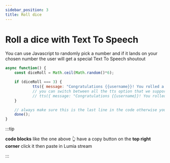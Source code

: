 ```yaml
---
sidebar_position: 3
title: Roll dice
---
```


# Roll a dice with Text To Speech

You can use Javascript to randomly pick a number and if it lands on your chosen number the user will get a special Text To Speech shoutout

```js
async function() {
	const diceRoll = Math.ceil(Math.random()*6);

	if (diceRoll === 3) {
			tts({ message: "Congratulations {{username}}! You rolled a 3", voice: "default", volume: 100 })
			// you can switch between all the tts option that we support
			// tts({ message: "Congratulations {{username}}! You rolled a 3", voice: "Brian", volume: 100 })
	}

	// always make sure this is the last line in the code otherwise your computer may get slower due to memory leaks
	done();
}
```

:::tip

**code blocks** like the one above 👆 have a copy button on the **top right corner** click it then paste in Lumia stream

:::
